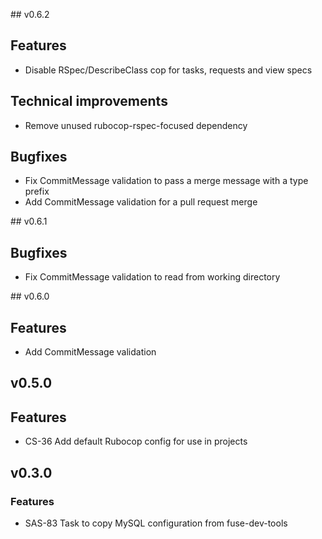 ## v0.6.2

## Features

* Disable RSpec/DescribeClass cop for tasks, requests and view specs

## Technical improvements

* Remove unused rubocop-rspec-focused dependency

## Bugfixes

* Fix CommitMessage validation to pass a merge message with a type prefix
* Add CommitMessage validation for a pull request merge


## v0.6.1

## Bugfixes

* Fix CommitMessage validation to read from working directory


## v0.6.0

## Features

* Add CommitMessage validation


## v0.5.0

## Features

* CS-36 Add default Rubocop config for use in projects


## v0.3.0

### Features

* SAS-83 Task to copy MySQL configuration from fuse-dev-tools
